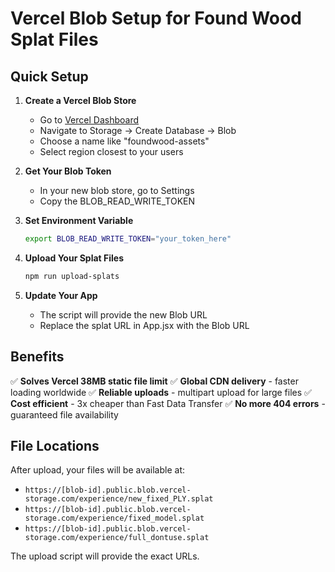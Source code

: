 # Vercel Blob Setup for Found Wood Splat Files

## Quick Setup

1. **Create a Vercel Blob Store**

   - Go to [Vercel Dashboard](https://vercel.com/dashboard)
   - Navigate to Storage → Create Database → Blob
   - Choose a name like "foundwood-assets"
   - Select region closest to your users

2. **Get Your Blob Token**

   - In your new blob store, go to Settings
   - Copy the BLOB_READ_WRITE_TOKEN

3. **Set Environment Variable**

   ```bash
   export BLOB_READ_WRITE_TOKEN="your_token_here"
   ```

4. **Upload Your Splat Files**

   ```bash
   npm run upload-splats
   ```

5. **Update Your App**
   - The script will provide the new Blob URL
   - Replace the splat URL in App.jsx with the Blob URL

## Benefits

✅ **Solves Vercel 38MB static file limit**
✅ **Global CDN delivery** - faster loading worldwide
✅ **Reliable uploads** - multipart upload for large files
✅ **Cost efficient** - 3x cheaper than Fast Data Transfer
✅ **No more 404 errors** - guaranteed file availability

## File Locations

After upload, your files will be available at:

- `https://[blob-id].public.blob.vercel-storage.com/experience/new_fixed_PLY.splat`
- `https://[blob-id].public.blob.vercel-storage.com/experience/fixed_model.splat`
- `https://[blob-id].public.blob.vercel-storage.com/experience/full_dontuse.splat`

The upload script will provide the exact URLs.
